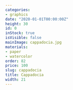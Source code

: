 ```yaml
---
categories:
- graphics
date: "2020-01-01T00:00:00Z"
height: 30
id: 0
inStock: true
isVisible: false
mainImage: cappadocia.jpg
materials:
- paper
- watercolor
order: 82
price: 100
slug: cappadocia
title: Cappadocia
width: 21
---
```



